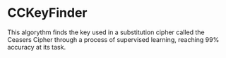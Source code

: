 # CCKeyFinder
This algorythm finds the key used in a substitution cipher called the Ceasers Cipher through a process of supervised learning, reaching 99% accuracy at its task.
